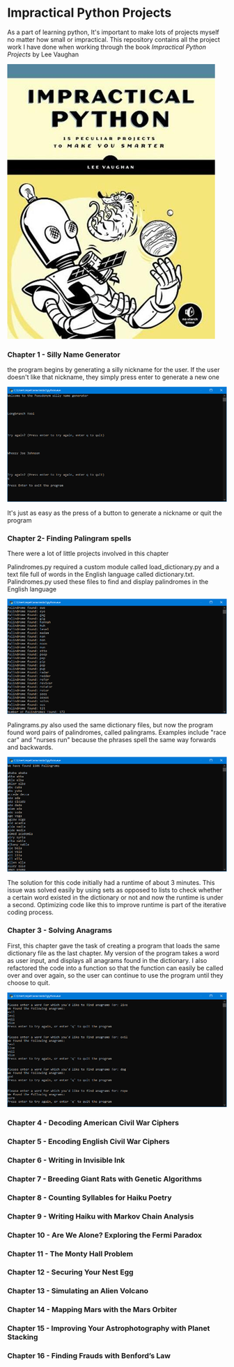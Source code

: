 # Impractical Python Projects
As a part of learning python, It's important to make lots of projects myself no matter how small or impractical. This repository contains all the project work I have done when working through the book *Impractical Python Projects* by Lee Vaughan

![Impractical Python Projects Book by Lee Vaughan](https://github.com/BrosephB/Impractical-Python-Projects/blob/main/Readme/IPJ.jpg?raw=true)

### Chapter 1 - Silly Name Generator

the program begins by generating a silly nickname for the user.
If the user doesn't like that nickname, they simply press enter to generate a new one

![End of Silly Name Generator Program](https://github.com/BrosephB/Impractical-Python-Projects/blob/main/Readme/ChapterOne_2.png?raw=true)

It's just as easy as the press of a button to generate a nickname or quit the program
### Chapter 2- Finding Palingram spells
There were a lot of little projects involved in this chapter 

Palindromes.py required a custom module called load_dictionary.py and a text file full of words in the English language called dictionary.txt. Palindromes.py used these files to find and display palindromes in the English language

![Screenshot of Palindromes.py](https://github.com/BrosephB/Impractical-Python-Projects/blob/main/Readme/ChapterTwo_1.png?raw=true)

Palingrams.py also used the same dictionary files, but now the program found word pairs of palindromes, called palingrams. Examples include "race car" and "nurses run" because the phrases spell the same way forwards and backwards.

![Screenshot of Palingrams.py](https://github.com/BrosephB/Impractical-Python-Projects/blob/main/Readme/ChapterTwo_2.png?raw=true)

The solution for this code initially had a runtime of about 3 minutes. This issue was solved easily by using sets as opposed to lists to check whether a certain word existed in the dictionary or not and now the runtime is under a second. Optimizing code like this to improve runtime is part of the iterative coding process.

### Chapter 3 - Solving Anagrams

First, this chapter gave the task of creating a program that loads the same dictionary file as the last chapter. My version of the program takes a word as user input, and displays all anagrams found in the dictionary. I also refactored the code into a function so that the function can easily be called over and over again, so the user can continue to use the program until they choose to quit.

![Screenshot of anagrams.py](https://github.com/BrosephB/Impractical-Python-Projects/blob/main/Readme/ChapterThree_1.png?raw=true)

### Chapter 4 - Decoding American Civil War Ciphers

### Chapter 5 - Encoding English Civil War Ciphers

### Chapter 6 - Writing in Invisible Ink

### Chapter 7 - Breeding Giant Rats with Genetic Algorithms

### Chapter 8 - Counting Syllables for Haiku Poetry

### Chapter 9 - Writing Haiku with Markov Chain Analysis

### Chapter 10 - Are We Alone? Exploring the Fermi Paradox

### Chapter 11 - The Monty Hall Problem

### Chapter 12 - Securing Your Nest Egg

### Chapter 13 - Simulating an Alien Volcano

### Chapter 14 - Mapping Mars with the Mars Orbiter

### Chapter 15 - Improving Your Astrophotography with Planet Stacking

### Chapter 16 - Finding Frauds with Benford’s Law





